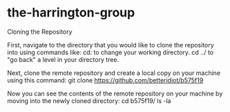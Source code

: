 # the-harrington-group

Cloning the Repository

First, navigate to the directory that you would like to clone the repository into using commands like:
cd: to change your working directory.
cd ../ to "go back" a level in your directory tree.

Next, clone the remote repository and create a local copy on your machine using this command:
git clone https://github.com/betteridiot/b575f19

Now you can see the contents of the remote repository on your machine by moving into the newly cloned directory:
cd b575f19/
ls -la